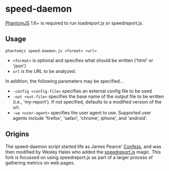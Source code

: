 # speed-daemon
[PhantomJS](http://www.phantomjs.org/) 1.6+ is required to run loadreport.js or speedreport.js.

Usage
-----
`phantomjs speed-daemon.js <format> <url>`

* `<format>` is optional and specifies what should be written ('html' or 'json')
* `url` is the URL to be analyzed.

In addition, the following parameters may be specified...

* `-config <config-file>` specifies an external config file to be used
* `-out <out-file>` specifies the base name of the output file to be written (i.e., 'my-report').  If not
	specified, defaults to a modified version of the url.
* `-ua <user-agent>` specifies the user agent to use.  Supported user agents include 'firefox', 'safari', 'chrome', iphone', and 'android'.

Origins
-------
The speed-daemon script started life as James Pearce'
[Confess](https://github.com/jamesgpearce/confess),
and was then modified by Wesley Hales who added the
[speedreport.js](https://github.com/wesleyhales/loadreport) magic.
This fork is focussed on using speedreport.js as part of a larger
process of gathering metrics on web pages.